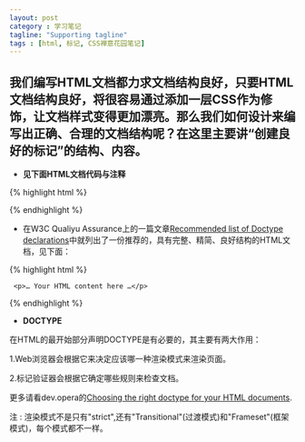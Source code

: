 ```yaml
---
layout: post
category : 学习笔记
tagline: "Supporting tagline"
tags : [html, 标记, CSS禅意花园笔记]
---
```


## 我们编写HTML文档都力求文档结构良好，只要HTML文档结构良好，将很容易通过添加一层CSS作为修饰，让文档样式变得更加漂亮。那么我们如何设计来编写出正确、合理的文档结构呢？在这里主要讲“创建良好的标记”的结构、内容。

+ **见下面HTML文档代码与注释**

<!--break-->

{% highlight html %}
<!-- 
选择DOCTYPE 
这个是健壮文档所必需的，目的是告诉浏览器或者其他用户代理知道你要使用的HTML语言的类型
在编写HTML时要做的第一件事 From "the zen of CSS desgin" ; 1.1.2 ; P11
-->
<!DOCTYPE html PUBLIC "-//W3C//DTD XHTML 1.0 Strict//EN" 
	"http://www.w3.org/TR/xhtml1/DTD/xhtml1-strict.dtd">
<!-- 
指定语言和字符集
将HTML文档指定为某一种人类的语言。Google和其他搜索引擎会根据搜索请求的语言来过滤搜索结果，
可以使得搜索引擎带来的流量。
-->
<!-- 设置文档的XML语言，这里设置为简体中文的ISO代码zh-cn -->
<html xmlns="http://www.w3.org/1999/xhtml" xml:lang="zh-cn">
	<!-- html 部分 -->
<head>
	<!-- 设置文档的字符集，这里为utf-8-->
	<!--
    utf-8是一种Unicode,Unicode则是一种流行的国际性编码方案，所带来的好处就是不同字符集的多种语言，
    将能够共存在同一张页面中，目前唯一阻碍utf-8在web中广泛使用的就是，一些古老的，没有考虑
    到国际化需求的服务器软件以及页面开发工具并不支持uft-8.目前各种浏览器在处理utf-8时都没有
    任何问题，所以在用户端这边并不是问题，问题出现在服务器端。若文档的主要语言是中文，那么
    指定一个更加明确的字符集可能更好些。
  	-->
	<meta http-equiv="Content-Type" content="text/html; charset=utf-8" />
	<!--以下3个meta不是必须的，作用是一些说明以及增加搜索引擎带来的流量-->
	<meta name="author" content="Spy"/>
	<meta name="keywords" content="design, css , web"/>
	<meta name="description" content="some description"/>
	<!--
	指定标题
  	title的作用就是用来描述页面内容，当访客保存至收藏夹时，内容作为描述同样
  	保存在浏览器中；搜索引擎也对title元素中包含的关键字格外感兴趣，因此可以明显提高
  	页面在搜索引擎中的排名，标题极具描述性地概括该页面的内容。
  	-->
	<title>这是个示例</title>
</head>
<body>
<!-- 这里编写web文档的内容 -->
</body>
</html>
{% endhighlight %}


+ 在W3C Qualiyu Assurance上的一篇文章[Recommended list of Doctype declarations](http://www.w3.org/QA/2002/04/valid-dtd-list.html#DTD/ "可去看详细说明文档")中就列出了一份推荐的，具有完整、精简、良好结构的HTML文档，见下面：


{% highlight html %}

<!DOCTYPE html PUBLIC "-//W3C//DTD XHTML 1.0 Strict//EN" 
	"http://www.w3.org/TR/xhtml1/DTD/xhtml1-strict.dtd">
<html xmlns="http://www.w3.org/1999/xhtml">

<head>
	<title>An XHTML 1.0 Strict standard template</title>
	<meta http-equiv="content-type" content="text/html;charset=utf-8" />
</head>

<body>

     <p>… Your HTML content here …</p>

</body>
</html>

{% endhighlight %}


+ **DOCTYPE**

在HTML的最开始部分声明DOCTYPE是有必要的，其主要有两大作用：

1.Web浏览器会根据它来决定应该哪一种渲染模式来渲染页面。

2.标记验证器会根据它确定哪些规则来检查文档。

更多请看dev.opera的[Choosing the right doctype for your HTML documents](http://dev.opera.com/articles/view/14-choosing-the-right-doctype-for-your/ "前往详细说明").

注 : 渲染模式不是只有"strict",还有"Transitional"(过渡模式)和"Frameset"(框架模式)，每个模式都不一样。